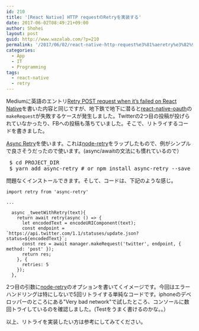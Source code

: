 ```yaml
---
id: 210
title: '[React Native] HTTP requestのRetryを実装する'
date: 2017-06-02T08:49:21+09:00
author: Shohei
layout: post
guid: http://www.wazalab.com/?p=210
permalink: '/2017/06/02/react-native-http-request%e3%81%aeretry%e3%82%92%e5%ae%9f%e8%a3%85%e3%81%99%e3%82%8b/'
categories:
  - App
  - IT
  - Programming
tags:
  - react-native
  - retry
---
```

Mediumに英語のエントリ[Retry POST request when it’s failed on React Native](https://medium.com/@shohey1226/retry-post-request-when-its-failed-on-react-native-63059eae5c0d)を書いた内容と同じですが、地下鉄で地下に潜ると[react-native-oauth](https://github.com/fullstackreact/react-native-oauth)の`makeRequest`が失敗するケースが発生しました。Twitterの2つ目の投稿が投げられていなかったり、FBへの投稿も落ちていました。そこで、リトライするコードを書きました。

[Async Retry](https://github.com/zeit/async-retry)を使います。これは[node-retry](https://github.com/tim-kos/node-retry)をラップしたもので、例がシンプルで良さそうだったので使います。(async/awaitの文法にも慣れているので）


 
<pre class="theme:terminal lang:default decode:true " > $ cd PROJECT_DIR
 $ yarn add async-retry # or npm install async-retry --save</pre> 



問題なくインストールできます。そして、コードは、下記のような感じ。

```
import retry from 'async-retry'

...

  async _tweetWithRetry(text){
    return await retry(async () => {
      let encodedText = encodeURIComponent(text);
      const endpoint = `https://api.twitter.com/1.1/statuses/update.json?status=${encodedText}`;
      const res = await manager.makeRequest('twitter', endpoint, { method: 'post' });
      return res;
    }, {
      retries: 5
    });
  },
```

2つ目の引数に[node-retry](https://github.com/tim-kos/node-retry)のオプションを書いてくイメージです。今回はエラーハンドリングは特にしないで5回リトライする単純なコードです。iphoneのデベロッパーのところにある"Very bad network"で試したところ、コンソールに数回トライしているのを確認しました。(Testをうまく書けるのかな。。）

以上、リトライを実装したい方は参考にしてみてください。

